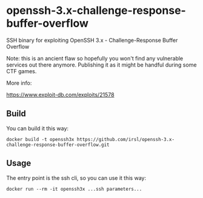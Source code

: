 # openssh-3.x-challenge-response-buffer-overflow
SSH binary for exploiting OpenSSH 3.x - Challenge-Response Buffer Overflow

Note: this is an ancient flaw so hopefully you won't find any vulnerable services out there anymore.
Publishing it as it might be handful during some CTF games.

More info:

https://www.exploit-db.com/exploits/21578


## Build

You can build it this way:

```
docker build -t openssh3x https://github.com/irsl/openssh-3.x-challenge-response-buffer-overflow.git
```

## Usage

The entry point is the ssh cli, so you can use it this way:

```
docker run --rm -it openssh3x ...ssh parameters...
```
